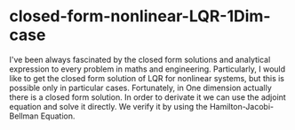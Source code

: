 # closed-form-nonlinear-LQR-1Dim-case
I've been always fascinated by the closed form solutions and analytical expression to every problem in maths and engineering. Particularly, I would like to get the closed form solution of LQR for nonlinear systems, but this is possible only in particular cases. Fortunately, in One dimension actually there is a closed form solution. In order to derivate it we can use the adjoint equation and solve it directly. We verify it by using the Hamilton-Jacobi-Bellman Equation.
